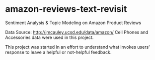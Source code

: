# amazon-reviews-text-revisit
Sentiment Analysis &amp; Topic Modeling on Amazon Product Reviews

Data Source: http://jmcauley.ucsd.edu/data/amazon/
Cell Phones and Accessories data were used in this project.

This project was started in an effort to understand what invokes users' response to leave a helpful or not-helpful feedback.
